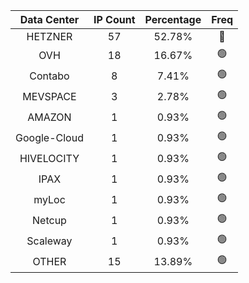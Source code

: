 | Data Center | IP Count | Percentage | Freq |
|:------------:|:--------:|:-----------:|:-----:|
| HETZNER | 57 | 52.78% | 🔴 |
| OVH | 18 | 16.67% | 🟢 |
| Contabo | 8 | 7.41% | 🟢 |
| MEVSPACE | 3 | 2.78% | 🟢 |
| AMAZON | 1 | 0.93% | 🟢 |
| Google-Cloud | 1 | 0.93% | 🟢 |
| HIVELOCITY | 1 | 0.93% | 🟢 |
| IPAX | 1 | 0.93% | 🟢 |
| myLoc | 1 | 0.93% | 🟢 |
| Netcup | 1 | 0.93% | 🟢 |
| Scaleway | 1 | 0.93% | 🟢 |
| OTHER | 15 | 13.89% | 🟢 |